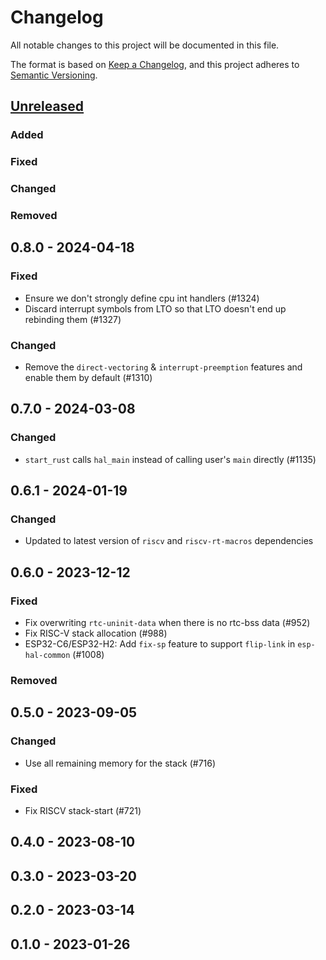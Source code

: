 # Changelog

All notable changes to this project will be documented in this file.

The format is based on [Keep a Changelog](https://keepachangelog.com/en/1.0.0/),
and this project adheres to [Semantic Versioning](https://semver.org/spec/v2.0.0.html).

## [Unreleased]

### Added

### Fixed

### Changed

### Removed

## 0.8.0 - 2024-04-18

### Fixed

- Ensure we don't strongly define cpu int handlers (#1324)
- Discard interrupt symbols from LTO so that LTO doesn't end up rebinding them (#1327)

### Changed

- Remove the `direct-vectoring` & `interrupt-preemption` features and enable them by default (#1310)

## 0.7.0 - 2024-03-08

### Changed

- `start_rust` calls `hal_main` instead of calling user's `main` directly (#1135)

## 0.6.1 - 2024-01-19

### Changed

- Updated to latest version of `riscv` and `riscv-rt-macros` dependencies

## 0.6.0 - 2023-12-12

### Fixed

- Fix overwriting `rtc-uninit-data` when there is no rtc-bss data (#952)
- Fix RISC-V stack allocation (#988)
- ESP32-C6/ESP32-H2: Add `fix-sp` feature to support `flip-link` in `esp-hal-common` (#1008)

### Removed

## 0.5.0 - 2023-09-05

### Changed

- Use all remaining memory for the stack (#716)

### Fixed

- Fix RISCV stack-start (#721)

## 0.4.0 - 2023-08-10

## 0.3.0 - 2023-03-20

## 0.2.0 - 2023-03-14

## 0.1.0 - 2023-01-26

[Unreleased]: https://github.com/esp-rs/esp-hal/commits/main/esp-riscv-rt?since=2024-04-19

